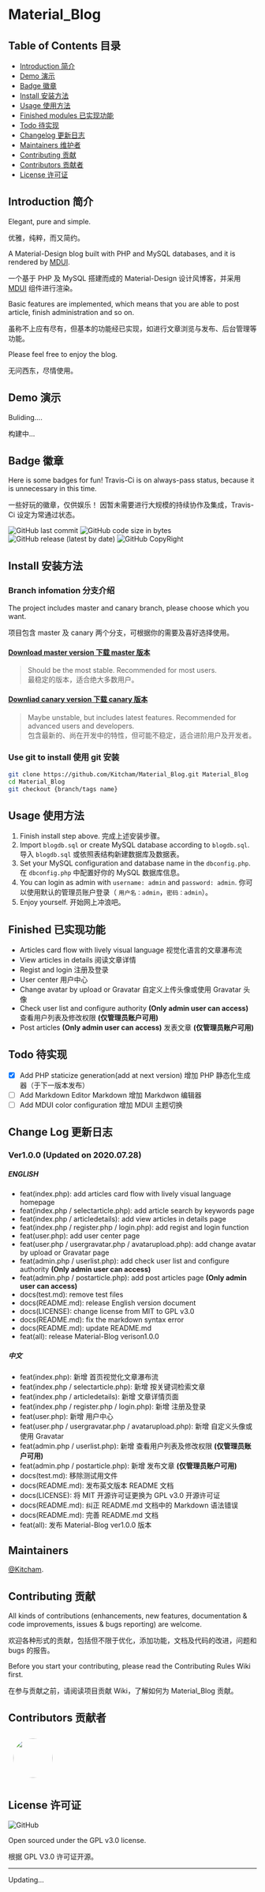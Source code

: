 # Material_Blog

## Table of Contents 目录

- [Introduction 简介](#introduction-简介)
- [Demo 演示](#demo-演示)
- [Badge 徽章](#badge-徽章)
- [Install 安装方法](#install-安装方法)
- [Usage 使用方法](#usage-使用方法)
- [Finished modules 已实现功能](#finished-已实现的模块)
- [Todo 待实现](#todo-待实现)
- [Changelog 更新日志](#changelog-更新日志)
- [Maintainers 维护者](#maintainers-维护者)
- [Contributing 贡献](#contributing-贡献)
- [Contributors 贡献者](#contributors-贡献者)
- [License 许可证](#license-许可证)

## Introduction 简介

Elegant, pure and simple.

优雅，纯粹，而又简约。

A Material-Design blog built with PHP and MySQL databases, and it is rendered by [MDUI](https://www.mdui.org/).

一个基于 PHP 及 MySQL 搭建而成的 Material-Design 设计风博客，并采用 [MDUI](https://www.mdui.org/) 组件进行渲染。

Basic features are implemented, which means that you are able to post article, finish administration and so on. 

虽称不上应有尽有，但基本的功能经已实现，如进行文章浏览与发布、后台管理等功能。

Please feel free to enjoy the blog.

无问西东，尽情使用。

## Demo 演示

Buliding....

构建中...

## Badge 徽章

Here is some badges for fun! Travis-Ci is on always-pass status, because it is unnecessary in this time.

一些好玩的徽章，仅供娱乐！ 因暂未需要进行大规模的持续协作及集成，Travis-Ci 设定为常通过状态。

![GitHub last commit](https://img.shields.io/github/last-commit/Kitcham/Material_Blog)
![GitHub code size in bytes](https://img.shields.io/github/languages/code-size/Kitcham/Material_Blog)
![GitHub release (latest by date)](https://img.shields.io/github/v/release/Kitcham/Material_Blog?color=vdfzv)
![GitHub CopyRight](https://img.shields.io/badge/Power%20By-Kitcham-orange)

## Install 安装方法

### Branch infomation 分支介绍

The project includes master and canary branch, please choose which you want.

项目包含 master 及 canary 两个分支，可根据你的需要及喜好选择使用。

#### [Download master version 下载 master 版本](https://github.com/Kitcham/Material_Blog)

> Should be the most stable. Recommended for most users.  
> 最稳定的版本，适合绝大多数用户。

#### [Downliad canary version 下载 canary 版本](https://github.com/viosey/hexo-theme-material/archive/canary.zip)

> Maybe unstable, but includes latest features. Recommended for advanced users and developers.  
> 包含最新的、尚在开发中的特性，但可能不稳定，适合进阶用户及开发者。

### Use git to install 使用 git 安装

```bash
git clone https://github.com/Kitcham/Material_Blog.git Material_Blog
cd Material_Blog
git checkout {branch/tags name}
```

## Usage 使用方法
1. Finish install step above. 完成上述安装步骤。
2. Import `blogdb.sql` or create MySQL database according to `blogdb.sql`. 导入 `blogdb.sql` 或依照表结构新建数据库及数据表。
3. Set your MySQL configuration and database name in the `dbconfig.php`. 在 `dbconfig.php` 中配置好你的 MySQL 数据库信息。
4. You can login as admin with `username: admin` and `password: admin`. 你可以使用默认的管理员账户登录（ `用户名：admin`，`密码：admin`）。 
5. Enjoy yourself. 开始网上冲浪吧。

## Finished 已实现功能

- Articles card flow with lively visual language 视觉化语言的文章瀑布流
- View articles in details 阅读文章详情
- Regist and login 注册及登录
- User center 用户中心
- Change avatar by upload or Gravatar 自定义上传头像或使用 Gravatar 头像
- Check user list and configure authority **(Only admin user can access)**  查看用户列表及修改权限 **(仅管理员账户可用)**
- Post articles **(Only admin user can access)**  发表文章 **(仅管理员账户可用)**

## Todo 待实现

- [x] Add PHP staticize generation(add at next version) 增加 PHP 静态化生成器（于下一版本发布）
- [ ] Add Markdown Editor Markdown 增加 Markdwon 编辑器
- [ ] Add MDUI color configuration 增加 MDUI 主题切换

## Change Log 更新日志

### Ver1.0.0 (Updated on 2020.07.28)
##### ENGLISH
- feat(index.php): add articles card flow with lively visual language homepage
- feat(index.php / selectarticle.php): add article search by keywords page
- feat(index.php / articledetails): add view articles in details page
- feat(index.php / register.php / login.php): add regist and login function
- feat(user.php): add user center page
- feat(user.php / usergravatar.php / avatarupload.php): add change avatar by upload or Gravatar page
- feat(admin.php / userlist.php):  add check user list and configure authority **(Only admin user can access)**
- feat(admin.php / postarticle.php): add post articles page **(Only admin user can access)**
- docs(test.md): remove test files
- docs(README.md): release English version document
- docs(LICENSE): change license from MIT to GPL v3.0
- docs(README.md): fix the markdown syntax error
- docs(README.md): update README.md
- feat(all): release Material-Blog verison1.0.0

##### 中文
- feat(index.php): 新增 首页视觉化文章瀑布流
- feat(index.php / selectarticle.php): 新增 按关键词检索文章
- feat(index.php / articledetails): 新增 文章详情页面
- feat(index.php / register.php / login.php): 新增 注册及登录
- feat(user.php): 新增 用户中心
- feat(user.php / usergravatar.php / avatarupload.php): 新增 自定义头像或使用 Gravatar
- feat(admin.php / userlist.php):  新增 查看用户列表及修改权限 **(仅管理员账户可用)**
- feat(admin.php / postarticle.php): 新增 发布文章 **(仅管理员账户可用)**
- docs(test.md): 移除测试用文件
- docs(README.md): 发布英文版本 README 文档
- docs(LICENSE): 将 MIT 开源许可证更换为 GPL v3.0 开源许可证
- docs(README.md): 纠正 README.md 文档中的 Markdown 语法错误
- docs(README.md): 完善 README.md 文档
- feat(all): 发布 Material-Blog ver1.0.0 版本

## Maintainers

[@Kitcham](https://github.com/Kitcham).

## Contributing 贡献

All kinds of contributions (enhancements, new features, documentation & code improvements, issues & bugs reporting) are welcome.

欢迎各种形式的贡献，包括但不限于优化，添加功能，文档及代码的改进，问题和 bugs 的报告。

Before you start your contributing, please read the Contributing Rules Wiki first.

在参与贡献之前，请阅读项目贡献 Wiki，了解如何为 Material_Blog 贡献。

## Contributors 贡献者

<a href="https://github.com/Kitcham"><img style="width:80px; height:80px; border-radius:50%;margin:10px;" src="https://cn.gravatar.com/avatar/9b747627b8927f7f76540bf988f5ce26"></a>

## License 许可证

![GitHub](https://img.shields.io/github/license/Kitcham/Material_Blog?color=9cf)

Open sourced under the GPL v3.0 license.

根据 GPL V3.0 许可证开源。

---
Updating...
